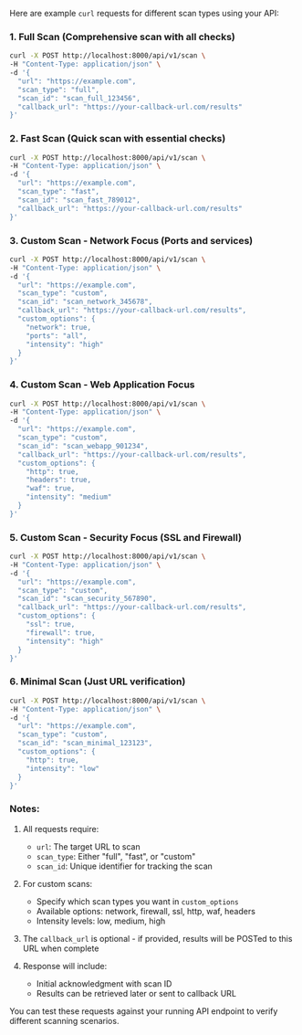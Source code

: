 Here are example `curl` requests for different scan types using your API:

### 1. Full Scan (Comprehensive scan with all checks)

```bash
curl -X POST http://localhost:8000/api/v1/scan \
-H "Content-Type: application/json" \
-d '{
  "url": "https://example.com",
  "scan_type": "full",
  "scan_id": "scan_full_123456",
  "callback_url": "https://your-callback-url.com/results"
}'
```

### 2. Fast Scan (Quick scan with essential checks)

```bash
curl -X POST http://localhost:8000/api/v1/scan \
-H "Content-Type: application/json" \
-d '{
  "url": "https://example.com",
  "scan_type": "fast",
  "scan_id": "scan_fast_789012",
  "callback_url": "https://your-callback-url.com/results"
}'
```

### 3. Custom Scan - Network Focus (Ports and services)

```bash
curl -X POST http://localhost:8000/api/v1/scan \
-H "Content-Type: application/json" \
-d '{
  "url": "https://example.com",
  "scan_type": "custom",
  "scan_id": "scan_network_345678",
  "callback_url": "https://your-callback-url.com/results",
  "custom_options": {
    "network": true,
    "ports": "all",
    "intensity": "high"
  }
}'
```

### 4. Custom Scan - Web Application Focus

```bash
curl -X POST http://localhost:8000/api/v1/scan \
-H "Content-Type: application/json" \
-d '{
  "url": "https://example.com",
  "scan_type": "custom",
  "scan_id": "scan_webapp_901234",
  "callback_url": "https://your-callback-url.com/results",
  "custom_options": {
    "http": true,
    "headers": true,
    "waf": true,
    "intensity": "medium"
  }
}'
```

### 5. Custom Scan - Security Focus (SSL and Firewall)

```bash
curl -X POST http://localhost:8000/api/v1/scan \
-H "Content-Type: application/json" \
-d '{
  "url": "https://example.com",
  "scan_type": "custom",
  "scan_id": "scan_security_567890",
  "callback_url": "https://your-callback-url.com/results",
  "custom_options": {
    "ssl": true,
    "firewall": true,
    "intensity": "high"
  }
}'
```

### 6. Minimal Scan (Just URL verification)

```bash
curl -X POST http://localhost:8000/api/v1/scan \
-H "Content-Type: application/json" \
-d '{
  "url": "https://example.com",
  "scan_type": "custom",
  "scan_id": "scan_minimal_123123",
  "custom_options": {
    "http": true,
    "intensity": "low"
  }
}'
```

### Notes:

1. All requests require:

    - `url`: The target URL to scan
    - `scan_type`: Either "full", "fast", or "custom"
    - `scan_id`: Unique identifier for tracking the scan

2. For custom scans:

    - Specify which scan types you want in `custom_options`
    - Available options: network, firewall, ssl, http, waf, headers
    - Intensity levels: low, medium, high

3. The `callback_url` is optional - if provided, results will be POSTed to this URL when complete

4. Response will include:
    - Initial acknowledgment with scan ID
    - Results can be retrieved later or sent to callback URL

You can test these requests against your running API endpoint to verify different scanning scenarios.
